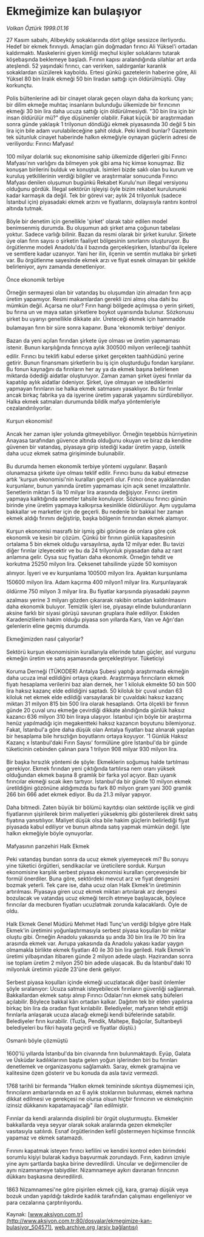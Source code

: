# Ekmeğimize kan bulaşıyor

*Volkan Öztürk 1999.01.16*

<div class="pNewsDetailMainContent" itemprop="articleBody">
 27 Kasım sabahı, Alibeyköy sokaklarında dört gölge sessizce ilerliyordu. Hedef bir ekmek fırınıydı. Amaçları gün doğmadan fırıncı Ali Yüksel'i ortadan kaldırmaktı. Maskelerini giyen kimliği meçhul kişiler soluklarını tutarak köşebaşında beklemeye başladı. Fırının kapısı aralandığında silahlar art arda ateşlendi. 52 yaşındaki fırıncı, can verirken, saldırganlar karanlık sokaklardan süzülerek kayboldu. Ertesi günkü gazetelerin haberine göre, Ali Yüksel 80 bin liralık ekmeği 50 bin liradan sattığı için öldürülmüştü. Olay korkunçtu.
 <br/>
 <br/>
 Polis bültenlerine adi bir cinayet olarak geçen olayın daha da korkunç yanı; bir dilim ekmeğe muhtaç insanların bulunduğu ülkemizde bir fırıncının ekmeği 30 bin lira daha ucuza sattığı için öldürülmesiydi. "30 bin lira için bir insan öldürülür mü?" diye düşünenler olabilir. Fakat küçük bir araştırmadan sonra günde yaklaşık 1 trilyonun döndüğü ekmek piyasasında 30 değil 5 bin lira için bile adam vurulabileceğine şahit olduk. Peki kimdi bunlar? Gazetenin tek sütunluk cinayet haberinde halkın ekmeğiyle oynayan güçlerin adresi de veriliyordu: Fırıncı Mafyası!
 <br/>
 <br/>
 100 milyar dolarlık suç ekonomisine sahip ülkemizde diğerleri gibi Fırıncı Mafyası'nın varlığını da bilmeyen yok gibi ama hiç kimse konuşmaz. Biz konuşan birilerini bulduk ve konuştuk. İsimleri bizde saklı olan bu kurum ve kuruluş yetkililerinin verdiği bilgiler ve araştırmalar sonucunda Fırıncı Mafyası denilen oluşumun bugünkü Rekabet Kurulu'nun illegal versiyonu olduğunu gördük. İllegal sektörün işleyişi öyle bizim rekabet kurulununki kadar karmaşık da değil. Tek bir görevi var; aylık 24 trilyonluk (sadece İstanbul için) piyasadaki ekmek arzını ve fiyatlarını, dolayısıyla rantını kontrol altında tutmak.
 <br/>
 <br/>
 Böyle bir denetim için genellikle 'şirket' olarak tabir edilen model benimsenmiş durumda. Bu oluşumun adı şirket ama çoğunun tabelası yoktur. Sadece varlığı bilinir. Bazan da resmi olarak bir şirket kurulur. Şirkete üye olan fırın sayısı o şirketin faaliyet bölgesinin sınırlarını oluşturuyor. Bu örgütlenme modeli Anadolu'da il bazında gerçekleşirken, İstanbul'da ilçelere ve semtlere kadar uzanıyor. Yani her ilin, ilçenin ve semtin mutlaka bir şirketi var. Bu örgütlenme sayesinde ekmek arzı ve fiyat esnek olmayan bir şekilde belirleniyor, aynı zamanda denetleniyor.
 <br/>
 <br/>
 Önce ekonomik terbiye
 <br/>
 <br/>
 Örneğin sermayesi olan bir vatandaş bu oluşumdan izin almadan fırın açıp üretim yapamıyor. Resmi makamlardan gerekli izni almış olsa dahi bu mümkün değil. Açarsa ne olur? Fırın hangi bölgede açılmışsa o yerin şirketi, bu fırına un ve maya satan şirketlere boykot uyarısında bulunur. Sözkonusu şirket bu uyarıyı genellikle dikkate alır. Üreteceği ekmek için hammadde bulamayan fırın bir süre sonra kapanır. Buna 'ekonomik terbiye' deniyor.
 <br/>
 <br/>
 Bazan da yeni açılan fırından şirkete üye olması ve üretim yapmaması istenir. Bunun karşılığında fırıncıya aylık 300500 milyon verileceği taahhüt edilir. Fırıncı bu teklifi kabul ederse şirket gerçekten taahhüdünü yerine getirir. Bunun finansmanı şirketlerin bu iş için oluşturduğu fondan karşılanır. Bu fonun kaynağını da fırınların her ay ya da ekmek başına belirlenen miktarda ödediği aidatlar oluşturuyor. Zaman zaman şirket üyesi fırınlar da kapatılıp aylık aidatlar ödeniyor. Şirket, üye olmayan ve istediklerini yapmayan fırınların ise halka ekmek satmasını yasaklıyor. Bu tür fırınlar ancak birkaç fabrika ya da işyerine üretim yaparak yaşamını sürdürebiliyor. Halka ekmek satmaları durumunda bildik mafya yöntemleriyle cezalandırılıyorlar.
 <br/>
 <br/>
 Kurşun ekonomisi!
 <br/>
 <br/>
 Ancak her zaman işler yolunda gitmeyebiliyor. Örneğin teşebbüs hürriyetinin Anayasa tarafından güvence altında olduğunu okuyan ve biraz da kendine güvenen bir vatandaş, piyasaya girip istediği kadar üretim yapıp, üstelik daha ucuz ekmek satma girişiminde bulunabilir.
 <br/>
 <br/>
 Bu durumda hemen ekonomik terbiye yöntemi uygulanır. Başarılı olunamazsa şirkete üye olması teklif edilir. Fırıncı bunu da kabul etmezse artık 'kurşun ekonomisi'nin kuralları geçerli olur. Fırıncı önce ayaklarından kurşunlanır, bunun yanında üretim yapmaması için açık senet imzalattırılır. Senetlerin miktarı 5 ila 10 milyar lira arasında değişiyor. Fırıncı üretim yapmaya kalktığında senetler tahsile konuluyor. Sözkonusu fırıncı günün birinde yine üretim yapmaya kalkışırsa kesinlikle öldürülüyor. Aynı uygulama bakkallar ve marketler için de geçerli. Bu nedenle bir bakkal her zaman ekmek aldığı fırınını değiştirip, başka bölgenin fırınından ekmek alamıyor.
 <br/>
 <br/>
 Kurşun ekonomisi masraflı bir işmiş gibi görünse  de onlara göre çok ekonomik ve kesin bir çözüm. Çünkü bir fırının günlük kapasitesinin ortalama 5 bin ekmek olduğu varsayılırsa, ayda 12 milyar eder. Bu tavizi diğer fırınlar izleyecektir ve bu da 24 trilyonluk piyasadan daha az rant anlamına gelir. Oysa suç fiyatları daha ekonomik. Örneğin tehdit ve korkutma 25250 milyon lira. Çeksenet tahsilinde yüzde 50 komisyon alınıyor. İşyeri ve ev kurşunlama 100500 milyon lira. Ayaktan kurşunlama 150600 milyon lira. Adam kaçırma 400 milyon1 milyar lira. Kurşunlayarak öldürme 750 milyon 3 milyar lira. Bu fiyatlar karşısında piyasadaki payının azalması yerine 3 milyarı gözden çıkararak rakibin ortadan kaldırılmasını daha ekonomik buluyor. Temizlik işleri ise, piyasayı elinde bulunduranların aksine farklı bir siyasi görüşü savunan gruplara ihale ediliyor. Eskiden Karadenizlilerin hakim olduğu piyasa son yıllarda Kars, Van ve Ağrı'dan gelenlerin eline geçmiş durumda.
 <br/>
 <br/>
 Ekmeğimizden nasıl çalıyorlar?
 <br/>
 <br/>
 Sektörü kurşun ekonomisinin kurallarıyla ellerinde tutan güçler, asıl vurgunu ekmeğin üretim ve satış aşamasında gerçekleştiriyor. Tüketiciyi
 <br/>
 <br/>
 Koruma Derneği (TÜKODER) Antalya Şubesi yaptığı araştırmada ekmeğin daha ucuza imal edildiğini ortaya çıkardı. Araştırmaya fırıncıların ekmek fiyatı hesaplama verilerini baz alan dernek, her 1 kiloluk ekmekte 50 bin 500 lira haksız kazanç elde edildiğini saptadı. 50 kiloluk bir çuval undan 63 kiloluk net ekmek elde edildiği varsayılarak bir çuvaldaki haksız kazanç miktarı 31 milyon 815 bin 500 lira olarak hesaplandı. Orta ölçekli bir fırının günde 20 çuval unu ekmeğe çevirdiği dikkate alındığında günlük haksız kazancı 636 milyon 310 bin liraya ulaşıyor. İstanbul için böyle bir araştırma henüz yapılmadığı için megakentteki haksız kazancın boyutunu bilemiyoruz. Fakat, İstanbul'a göre daha düşük olan Antalya fiyatları baz alınarak yapılan bir hesaplama bile hırsızlığın boyutlarını ortaya koyuyor. '1 Günlük Haksız Kazanç x İstanbul'daki Fırın Sayısı' formülüne göre İstanbul'da bir günde tüketicinin cebinden çalınan para 1 trilyon 908 milyar 930 milyon lira.
 <br/>
 <br/>
 Bir başka hırsızlık yöntemi de şöyle: Ekmeklerin soğumuş halde tartılması gerekiyor. Ekmek fırından yeni çıktığında tartılırsa nem oranı yüksek olduğundan ekmek başına 8 gramlık bir farka yol açıyor. Bazı uyanık fırıncılar ekmeği sıcak iken tartıyor. İstanbul'da bir günde 10 milyon ekmek üretildiğini gözönüne aldığımızda bu fark 80 milyon gram yani 300 gramlık 266 bin 666 adet ekmek ediyor. Bu da 21.3 milyar yapıyor.
 <br/>
 <br/>
 Daha bitmedi. Zaten büyük bir bölümü kayıtdışı olan sektörde işçilik ve girdi fiyatlarının şişirilerek birim maliyetleri yüksekmiş gibi gösterilerek direkt satış fiyatına yansıtılıyor. Maliyet düşük olsa bile hakim güçlerin belirlediği fiyat piyasada kabul ediliyor ve bunun altında satış yapmak mümkün değil. İşte halkın ekmeğiyle böyle oynuyorlar.
 <br/>
 <br/>
 Mafyasının panzehiri Halk Ekmek
 <br/>
 <br/>
 Peki vatandaş bundan sonra da ucuz ekmek yiyemeyecek mi? Bu soruyu yine tüketici örgütleri, sendikacılar ve üreticilere sorduk. Kurşun ekonomisine karşılık serbest piyasa ekonomisi kuralları çerçevesinde bir formül önerdiler. Buna göre, sektördeki mevcut arz ve fiyat dengesini bozmak yeterli. Tek çare ise, daha ucuz olan Halk Ekmek'in üretiminin artırılması. Piyasaya giren ucuz ekmek miktarı artırılarak arz dengesi bozulacak ve vatandaş ucuz ekmeği tercih etmeye başlayacak, böylece fırıncılar da mecburen fiyatları ucuzlatmak zorunda kalacaklardı. Öyle de oldu.
 <br/>
 <br/>
 Halk Ekmek Genel Müdürü Mehmet Hadi Tunç'un verdiği bilgiye göre Halk Ekmek'in üretimini yoğunlaştırmasıyla serbest piyasa koşulları bir miktar oluştu gibi. Örneğin Anadolu yakasında şu anda 30 bin lira ile 70 bin lira arasında ekmek var. Avrupa yakasında da Anadolu yakası kadar yaygın olmamakla birlikte ekmek fiyatları 40 ile 30 bin lira geriledi. Halk Ekmek'in üretimi yılbaşından itibaren günde 2 milyon adede ulaştı. Hazirandan sonra ise toplam üretim 2 milyon 250 bin adede ulaşacak. Bu da İstanbul'daki 10 milyonluk üretimin yüzde 23'üne denk geliyor.
 <br/>
 <br/>
 Serbest piyasa koşulları içinde ekmeği ucuzlatacak diğer basit önlemler şöyle sıralanıyor: Ucuza satmak isteyebilecek fırınların güvenliği sağlanmalı. Bakkallardan ekmek satışı alınıp Fırıncı Odaları'nın ekmek satış büfeleri açılabilir. Böylece bakkal kârı ortadan kalkar. Dağıtım tek bir elden yapılırsa birkaç bin lira da oradan fiyat kırılabilir. Belediyeler, mafyanın tehdit ettiği fırınlarla anlaşarak ucuza alacağı ekmeği kendi büfelerinde satabilir. Belediyeler fırın kurabilir. (Tuzla, Pendik, Maltepe, Bağcılar, Sultanbeyli belediyeleri bu fikri hayata geçirdi ve fiyatlar düştü.)
 <br/>
 <br/>
 Osmanlı böyle çözmüştü
 <br/>
 <br/>
 1600'lü yıllarda İstanbul'da bin civarında fırın bulunmaktaydı. Eyüp, Galata ve Üsküdar kadılıklarının başta gelen yoğun işlerinden biri bu fırınları denetlemek ve organizasyonu sağlamaktı. Saray, ekmek gramajına ve kalitesine özen gösterir ve bu konuda da asla taviz vermezdi.
 <br/>
 <br/>
 1768 tarihli bir fermanda "Halkın ekmek temininde sıkıntıya düşmemesi için, fırıncıların ambarlarında en az 6 aylık stoklarının bulunması, ekmek narhına dikkat edilmesi ve gerekçesi ne olursa olsun hiçbir fırıncının ve ekmekçinin izinsiz dükkanını kapatamayacağı" ilan edilmiştir.
 <br/>
 <br/>
 Fırınlar da kendi aralarında disiplinli bir örgüt oluşturmuştu. Ekmekler bakkallarda veya seyyar olarak sokak aralarında gezen ekmekçiler vasıtasıyla satılırdı. Esnaf örgütlerinden kefil göstermeyen hiçkimse fırıncılık yapamaz ve ekmek satamazdı.
 <br/>
 <br/>
 Fırınını kapatmak isteyen fırıncı kefilini ve kendini kontrol eden birimdeki sorumlu kişiyi bularak kadıya başvurmak zorundaydı. Fırın, kadının izniyle yine aynı şartlarda başka birine devredilirdi. Uncular ve değirmenciler de aynı nizamnameye tabiydiler. Nizamnameye aykırı davranan fırıncının dükkanı başkasına devredilirdi.
 <br/>
 <br/>
 1863 Nizamnamesi'ne göre pişirilen ekmek çiğ, kara, gramajı düşük veya bozuk undan yapıldığı takdirde kadılık tarafından çalışması engelleniyor ve para cezalarına çarptırılıyordu.
 <br/>
</div>


Kaynak: [www.aksiyon.com.tr](http://www.aksiyon.com.tr:80/dosyalar/ekmegimize-kan-bulasiyor_504571), [web.archive.org (arşiv bağlantısı)](http://web.archive.org/web/20150710074243/http://www.aksiyon.com.tr:80/dosyalar/ekmegimize-kan-bulasiyor_504571)
